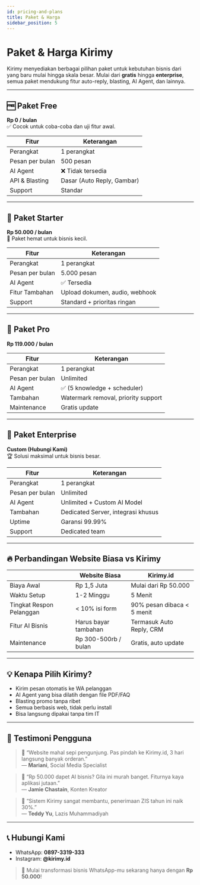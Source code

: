 ```yaml
---
id: pricing-and-plans
title: Paket & Harga
sidebar_position: 5
---
```


# Paket & Harga Kirimy

Kirimy menyediakan berbagai pilihan paket untuk kebutuhan bisnis dari yang baru mulai hingga skala besar. Mulai dari **gratis** hingga **enterprise**, semua paket mendukung fitur auto-reply, blasting, AI Agent, dan lainnya.

---

## 🆓 Paket Free

**Rp 0 / bulan**  
✅ Cocok untuk coba-coba dan uji fitur awal.

| Fitur           | Keterangan                 |
| --------------- | -------------------------- |
| Perangkat       | 1 perangkat                |
| Pesan per bulan | 500 pesan                  |
| AI Agent        | ❌ Tidak tersedia          |
| API & Blasting  | Dasar (Auto Reply, Gambar) |
| Support         | Standar                    |

---

## 🚀 Paket Starter

**Rp 50.000 / bulan**  
🎯 Paket hemat untuk bisnis kecil.

| Fitur           | Keterangan                     |
| --------------- | ------------------------------ |
| Perangkat       | 1 perangkat                    |
| Pesan per bulan | 5.000 pesan                    |
| AI Agent        | ✅ Tersedia                    |
| Fitur Tambahan  | Upload dokumen, audio, webhook |
| Support         | Standard + prioritas ringan    |

---

## 💼 Paket Pro

**Rp 119.000 / bulan**

| Fitur           | Keterangan                          |
| --------------- | ----------------------------------- |
| Perangkat       | 1 perangkat                         |
| Pesan per bulan | Unlimited                           |
| AI Agent        | ✅ (5 knowledge + scheduler)        |
| Tambahan        | Watermark removal, priority support |
| Maintenance     | Gratis update                       |

---

## 🏢 Paket Enterprise

**Custom (Hubungi Kami)**  
🏆 Solusi maksimal untuk bisnis besar.

| Fitur           | Keterangan                         |
| --------------- | ---------------------------------- |
| Perangkat       | 1 perangkat                        |
| Pesan per bulan | Unlimited                          |
| AI Agent        | Unlimited + Custom AI Model        |
| Tambahan        | Dedicated Server, integrasi khusus |
| Uptime          | Garansi 99.99%                     |
| Support         | Dedicated team                     |

---

## 🔥 Perbandingan Website Biasa vs Kirimy

|                          | Website Biasa        | Kirimy.id                  |
| ------------------------ | -------------------- | -------------------------- |
| Biaya Awal               | Rp 1,5 Juta          | Mulai dari Rp 50.000       |
| Waktu Setup              | 1-2 Minggu           | 5 Menit                    |
| Tingkat Respon Pelanggan | < 10% isi form       | 90% pesan dibaca < 5 menit |
| Fitur AI Bisnis          | Harus bayar tambahan | Termasuk Auto Reply, CRM   |
| Maintenance              | Rp 300-500rb / bulan | Gratis, auto update        |

---

## 💡 Kenapa Pilih Kirimy?

- Kirim pesan otomatis ke WA pelanggan
- AI Agent yang bisa dilatih dengan file PDF/FAQ
- Blasting promo tanpa ribet
- Semua berbasis web, tidak perlu install
- Bisa langsung dipakai tanpa tim IT

---

## 💬 Testimoni Pengguna

> 🧕 “Website mahal sepi pengunjung. Pas pindah ke Kirimy.id, 3 hari langsung banyak orderan.”  
> — **Mariani**, Social Media Specialist

> 🧔 “Rp 50.000 dapet AI bisnis? Gila ini murah banget. Fiturnya kaya aplikasi jutaan.”  
> — **Jamie Chastain**, Konten Kreator

> 🕌 “Sistem Kirimy sangat membantu, penerimaan ZIS tahun ini naik 30%.”  
> — **Teddy Yu**, Lazis Muhammadiyah

---

## 📞 Hubungi Kami

- WhatsApp: **0897-3319-333**
- Instagram: **@kirimy.id**

> 🚀 Mulai transformasi bisnis WhatsApp-mu sekarang hanya dengan **Rp 50.000**!
